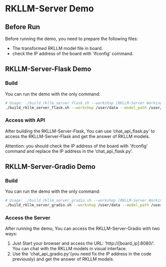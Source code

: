 # RKLLM-Server Demo
## Before Run
Before running the demo, you need to prepare the following files:
- The transformed RKLLM model file in board.
- check the IP address of the board with 'ifconfig' command.
  
## RKLLM-Server-Flask Demo
### Build
You can run the demo with the only command:
```bash
# Usage: ./build_rkllm_server_flask.sh --workshop [RKLLM-Server Working Path] --model_path [Absolute Path of Converted RKLLM Model on Board] --platform [Target Platform: rk3588/rk3576] [--lora_model_path [Lora Model Path]] [--prompt_cache_path [Prompt Cache File Path]]
./build_rkllm_server_flask.sh --workshop /user/data --model_path /user/data/model.rkllm --platform rk3588
```
### Access with API 
After building the RKLLM-Server-Flask, You can use ‘chat_api_flask.py’ to access the RKLLM-Server-Flask and get the answer of RKLLM models.

Attention: you should check the IP address of the board with 'ifconfig' command and replace the IP address in the ‘chat_api_flask.py’.

## RKLLM-Server-Gradio Demo
### Build
You can run the demo with the only command:
```bash
# Usage: ./build_rkllm_server_gradio.sh --workshop [RKLLM-Server Working Path] --model_path [Absolute Path of Converted RKLLM Model on Board] --platform [Target Platform: rk3588/rk3576] [--lora_model_path [Lora Model Path]] [--prompt_cache_path [Prompt Cache File Path]]
./build_rkllm_server_gradio.sh --workshop /user/data --model_path /user/data/model.rkllm --platform rk3588
```
### Access the Server
After running the demo, You can access the RKLLM-Server-Gradio with two ways:
1. Just Start your browser and access the URL: ‘http://[board_ip]:8080/’. You can chat with the RKLLM models in visual interface.
2. Use the 'chat_api_gradio.py'(you need fix the IP address in the code previously) and get the answer of RKLLM models.
   